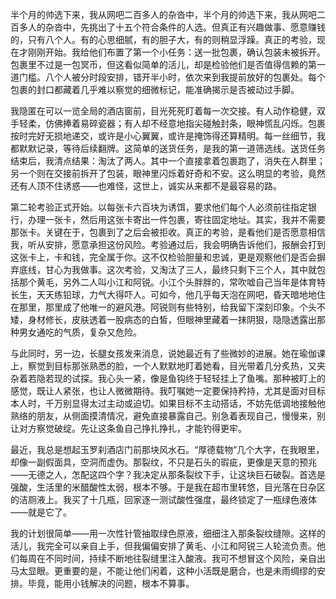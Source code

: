 半个月的帅选下来，我从网吧二百多人的杂沓中，半个月的帅选下来，我从网吧二百多人的杂沓中，先挑出了十五个符合条件的人选。但真正有兴趣做事、愿意赚钱的，只有八个人。有的心思细腻，有的胆子大，有的则稍显浮躁。真正的考验，现在才刚刚开始。我给他们布置了第一个小任务：送一批包裹，确认包装未被拆开。包裹里不过是一包冥币，但这看似简单的活儿，却是检验他们是否值得信赖的第一道门槛。八个人被分时段安排，错开半小时，依次来到我提前放好的包裹处。每个包裹的封口都藏着几乎难以察觉的细微标记，能准确揭示是否被动过手脚。

我隐匿在可以一览全局的酒店窗前，目光死死盯着每一次交接。有人动作稳健，双手轻柔，仿佛捧着易碎瓷器；有人却不经意地指尖碰触封条，眼神慌乱闪烁。包裹按时完好无损地递交，或许是小心翼翼，或许是掩饰得还算精明。每一丝细节，我都默默记录，等待后续翻牌。这简单的送货任务，是我的第一道筛选线。送货任务结束后，我清点结果：淘汰了两人。其中一个直接拿着包裹跑了，消失在人群里；另一个则在交接前拆开了包装，眼神里闪烁着好奇和不安。这么明显的考验，竟然还有人顶不住诱惑——也难怪，这世上，诚实从来都不是最容易的路。

第二轮考验正式开始。以每张卡六百块为诱饵，要求他们每个人必须前往指定银行，办理一张卡，然后用这张卡寄出一件包裹，寄往固定地址。其实，我并不需要那张卡。关键在于，包裹到了之后会被拒收。真正的考验，是看他们是否愿意相信我，听从安排，愿意承担这份风险。考验通过后，我会明确告诉他们，报酬会打到这张卡上，卡和钱，完全属于你。这不仅检验胆量和忠诚，更是观察他们是否会摒弃底线，甘心为我做事。这次考验，又淘汰了三人，最终只剩下三个人，其中就包括那个黄毛，另外二人叫小江和阿锐。小江个头胖胖的，常吹嘘自己当年是体育特长生，天天练铅球，力气大得吓人。可如今，他几乎每天泡在网吧，昏天暗地地住在那里，那里成了他唯一的避风港。阿锐则有些特别，给我留下深刻印象。个头不矮，身材修长，皮肤透着一股病态的白皙，但眼神里藏着一抹阴狠，隐隐透露出那种男女通吃的气质，复杂又危险。

与此同时，另一边，长腿女孩发来消息，说她最近有了些微妙的进展。她在瑜伽课上，察觉到目标那张熟悉的脸，一个人默默地盯着她看，目光带着几分炙热，又夹杂着若隐若现的试探。我心头一紧，像是鱼钩终于轻轻挂上了鱼嘴。那种被盯上的感觉，既让人紧张，也让人微微期待。我叮嘱她一定要保持矜持，尤其是面对目标本人时，千万别显得太过主动或迫切。如果目标不主动搭话，不妨先低调地接触他熟络的朋友，从侧面摸清情况，避免直接暴露自己。别急着表现自己，慢慢来，别让对方察觉破绽。先让这条鱼自己挣扎挣扎，才能钓得更牢。

最近，我总是想起玉罗刹酒店门前那块风水石。“厚德载物”几个大字，在我眼里，却像一副假面具，空洞而虚伪。那裂纹，不只是石头的瑕疵，更像是天意的预兆——无德之人，怎配这四个字？我决定从那条裂纹下手，让这块巨石破裂。首选是强酸，生活里的米醋酸性太弱，根本不够。于是我在超市里转悠，目光落在日杂区的洁厕液上。我买了十几瓶，回家逐一测试酸性强度，最终锁定了一瓶绿色液体——就是它了。

我的计划很简单——用一次性针管抽取绿色原液，细细注入那条裂纹缝隙。这样的活儿，我完全可以亲自上手，但我偏偏安排了黄毛、小江和阿锐三人轮流负责。他们每周在不同时间，持续不断地往裂缝里注入酸液。我可不想冒这个风险，亲自出马太显眼。更重要的是，不能让他们闲着，这种小活既是磨合，也是未雨绸缪的安排。毕竟，能用小钱解决的问题，根本不算事。